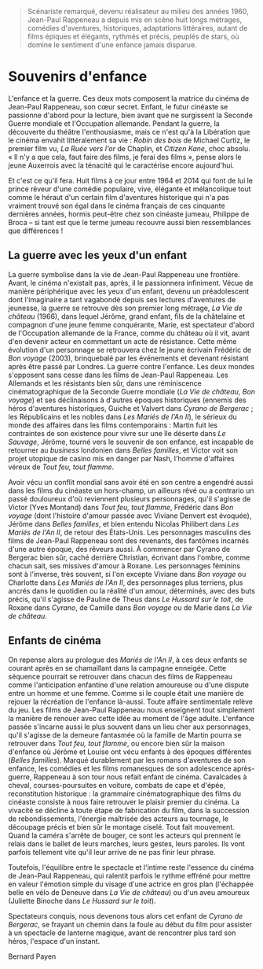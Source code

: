 > Scénariste remarqué, devenu réalisateur au milieu des années 1960, Jean-Paul Rappeneau a depuis mis en scène huit longs métrages, comédies d'aventures, historiques, adaptations littéraires, autant de films épiques et élégants, rythmés et précis, peuplés de stars, où domine le sentiment d'une enfance jamais disparue.

# Souvenirs d'enfance

L'enfance et la guerre. Ces deux mots composent la matrice du cinéma de Jean-Paul Rappeneau, son cœur secret. Enfant, le futur cinéaste se passionne d'abord pour la lecture, bien avant que ne surgissent la Seconde Guerre mondiale et l'Occupation allemande. Pendant la guerre, la découverte du théâtre l'enthousiasme, mais ce n'est qu'à la Libération que le cinéma envahit littéralement sa vie : _Robin des bois_ de Michael Curtiz, le premier film vu, _La Ruée vers l'or_ de Chaplin, et _Citizen Kane_, choc absolu. « Il n'y a que cela, faut faire des films, je ferai des films », pense alors le jeune Auxerrois avec la ténacité qui le caractérise encore aujourd'hui.

Et c'est ce qu'il fera. Huit films à ce jour entre 1964 et 2014 qui font de lui le prince rêveur d'une comédie populaire, vive, élégante et mélancolique tout comme le héraut d'un certain film d'aventures historique qui n'a pas vraiment trouvé son égal dans le cinéma français de ces cinquante dernières années, hormis peut-être chez son cinéaste jumeau, Philippe de Broca – si tant est que le terme jumeau recouvre aussi bien ressemblances que différences !

## La guerre avec les yeux d'un enfant

La guerre symbolise dans la vie de Jean-Paul Rappeneau une frontière. Avant, le cinéma n'existait pas, après, il le passionnera infiniment. Vécue de manière périphérique avec les yeux d'un enfant, devenu un préadolescent dont l'imaginaire a tant vagabondé depuis ses lectures d'aventures de jeunesse, la guerre se retrouve dès son premier long métrage, _La Vie de château_ (1966), dans lequel Jérôme, grand enfant, fils de la châtelaine et compagnon d'une jeune femme conquérante, Marie, est spectateur d'abord de l'Occupation allemande de la France, comme du château où il vit, avant d'en devenir acteur en commettant un acte de résistance. Cette même évolution d'un personnage se retrouvera chez le jeune écrivain Frédéric de _Bon voyage_ (2003), brinquebalé par les événements et devenant résistant après être passé par Londres. La guerre contre l'enfance. Les deux mondes s'opposent sans cesse dans les films de Jean-Paul Rappeneau. Les Allemands et les résistants bien sûr, dans une réminiscence cinématographique de la Seconde Guerre mondiale (_La Vie de château_, _Bon voyage_) et ses déclinaisons à d'autres époques historiques (ennemis des héros d'aventures historiques, Guiche et Valvert dans _Cyrano de Bergerac_ ; les Républicains et les nobles dans _Les Mariés de l'An II_), le sérieux du monde des affaires dans les films contemporains : Martin fuit les contraintes de son existence pour vivre sur une île déserte dans _Le Sauvage_, Jérôme, tourné vers le souvenir de son enfance, est incapable de retourner au _business_ londonien dans _Belles familles_, et Victor voit son projet utopique de casino mis en danger par Nash, l'homme d'affaires véreux de _Tout feu, tout flamme_.

Avoir vécu un conflit mondial sans avoir été en son centre a engendré aussi dans les films du cinéaste un hors-champ, un ailleurs rêvé ou a contrario un passé douloureux d'où reviennent plusieurs personnages, qu'il s'agisse de Victor (Yves Montand) dans _Tout feu, tout flamme_, Frédéric dans _Bon voyage_ (dont l'histoire d'amour passée avec Viviane Denvert est évoquée), Jérôme dans _Belles familles_, et bien entendu Nicolas Philibert dans _Les Mariés de l'An II_, de retour des États-Unis. Les personnages masculins des films de Jean-Paul Rappeneau sont des revenants, des fantômes incarnés d'une autre époque, des rêveurs aussi. À commencer par Cyrano de Bergerac bien sûr, caché derrière Christian, écrivant dans l'ombre, comme chacun sait, ses missives d'amour à Roxane. Les personnages féminins sont à l'inverse, très souvent, si l'on excepte Viviane dans _Bon voyage_ ou Charlotte dans _Les Mariés de l'An II_, des personnages plus terriens, plus ancrés dans le quotidien ou la réalité d'un amour, déterminés, avec des buts précis, qu'il s'agisse de Pauline de Theus dans _Le Hussard sur le toit_, de Roxane dans _Cyrano_, de Camille dans _Bon voyage_ ou de Marie dans _La Vie de château_.

## Enfants de cinéma

On repense alors au prologue des _Mariés de l'An II_, à ces deux enfants se courant après en se chamaillant dans la campagne enneigée. Cette séquence pourrait se retrouver dans chacun des films de Rappeneau comme l'anticipation enfantine d'une relation amoureuse ou d'une dispute entre un homme et une femme. Comme si le couple était une manière de rejouer la récréation de l'enfance là-aussi. Toute affaire sentimentale relève du jeu. Les films de Jean-Paul Rappeneau nous enseignent tout simplement la manière de renouer avec cette idée au moment de l'âge adulte. L'enfance passée s'incarne aussi le plus souvent dans un lieu cher aux personnages, qu'il s'agisse de la demeure fantasmée où la famille de Martin pourra se retrouver dans _Tout feu, tout flamme_, ou encore bien sûr la maison d'enfance où Jérôme et Louise ont vécu enfants à des époques différentes (_Belles familles_). Marqué durablement par les romans d'aventures de son enfance, les comédies et les films romanesques de son adolescence après-guerre, Rappeneau à son tour nous refait enfant de cinéma. Cavalcades à cheval, courses-poursuites en voiture, combats de cape et d'épée, reconstitution historique : la grammaire cinématographique des films du cinéaste consiste à nous faire retrouver le plaisir premier du cinéma. La vivacité se décline à toute étape de fabrication du film, dans la succession de rebondissements, l'énergie maîtrisée des acteurs au tournage, le découpage précis et bien sûr le montage ciselé. Tout fait mouvement. Quand la caméra s'arrête de bouger, ce sont les acteurs qui prennent le relais dans le ballet de leurs marches, leurs gestes, leurs paroles. Ils vont parfois tellement vite qu'il leur arrive de ne pas finir leur phrase.

Toutefois, l'équilibre entre le spectacle et l'intime reste l'essence du cinéma de Jean-Paul Rappeneau, qui ralentit parfois le rythme effréné pour mettre en valeur l'émotion simple du visage d'une actrice en gros plan (l'échappée belle en vélo de Deneuve dans _La Vie de château_) ou d'un aveu amoureux (Juliette Binoche dans _Le Hussard sur le toit_).

Spectateurs conquis, nous devenons tous alors cet enfant de _Cyrano de Bergerac_, se frayant un chemin dans la foule au début du film pour assister à un spectacle de lanterne magique, avant de rencontrer plus tard son héros, l'espace d'un instant.

Bernard Payen
